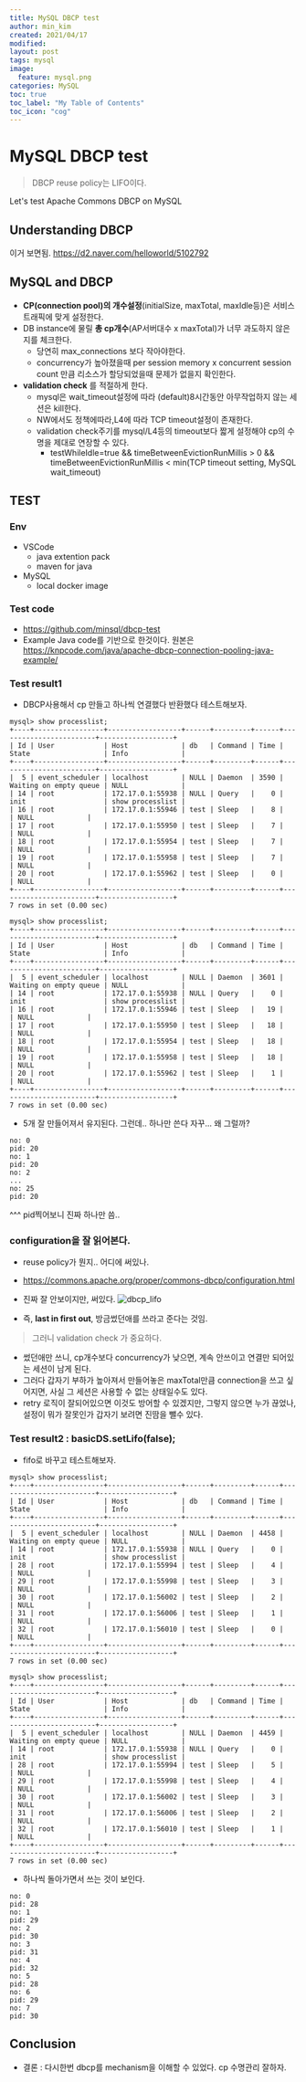 ```yaml
---
title: MySQL DBCP test
author: min_kim
created: 2021/04/17
modified:
layout: post
tags: mysql
image:
  feature: mysql.png
categories: MySQL
toc: true
toc_label: "My Table of Contents"
toc_icon: "cog"
---
```



# MySQL DBCP test
> DBCP reuse policy는 LIFO이다.

Let's test Apache Commons DBCP on MySQL

## Understanding DBCP
이거 보면됨.
https://d2.naver.com/helloworld/5102792

## MySQL and DBCP
- **CP(connection pool)의 개수설정**(initialSize, maxTotal, maxIdle등)은 서비스트래픽에 맞게 설정한다.
- DB instance에 물릴 **총 cp개수**(AP서버대수 x maxTotal)가 너무 과도하지 않은지를 체크한다.
  - 당연히 max_connections 보다 작아야한다.
  - concurrency가 높아졌을때 per session memory x concurrent session count 만큼 리소스가 할당되었을때 문제가 없을지 확인한다.
- **validation check** 를 적절하게 한다.
  - mysql은 wait_timeout설정에 따라 (default)8시간동안 아무작업하지 않는 세션은 kill한다.
  - NW에서도 정책에따라,L4에 따라 TCP timeout설정이 존재한다.
  - validation check주기를 mysql/L4등의 timeout보다 짧게 설정해야 cp의 수명을 제대로 연장할 수 있다.
    - testWhileIdle=true && timeBetweenEvictionRunMillis > 0 && timeBetweenEvictionRunMillis < min(TCP timeout setting, MySQL wait_timeout)

## TEST
### Env
- VSCode
  - java extention pack
  - maven for java
- MySQL
  - local docker image

### Test code
- https://github.com/minsql/dbcp-test
- Example Java code를 기반으로 한것이다. 원본은 https://knpcode.com/java/apache-dbcp-connection-pooling-java-example/


### Test result1
- DBCP사용해서 cp 만들고 하나씩 연결했다 반환했다 테스트해보자.

```
mysql> show processlist;
+----+-----------------+------------------+------+---------+------+------------------------+------------------+
| Id | User            | Host             | db   | Command | Time | State                  | Info             |
+----+-----------------+------------------+------+---------+------+------------------------+------------------+
|  5 | event_scheduler | localhost        | NULL | Daemon  | 3590 | Waiting on empty queue | NULL             |
| 14 | root            | 172.17.0.1:55938 | NULL | Query   |    0 | init                   | show processlist |
| 16 | root            | 172.17.0.1:55946 | test | Sleep   |    8 |                        | NULL             |
| 17 | root            | 172.17.0.1:55950 | test | Sleep   |    7 |                        | NULL             |
| 18 | root            | 172.17.0.1:55954 | test | Sleep   |    7 |                        | NULL             |
| 19 | root            | 172.17.0.1:55958 | test | Sleep   |    7 |                        | NULL             |
| 20 | root            | 172.17.0.1:55962 | test | Sleep   |    0 |                        | NULL             |
+----+-----------------+------------------+------+---------+------+------------------------+------------------+
7 rows in set (0.00 sec)

mysql> show processlist;
+----+-----------------+------------------+------+---------+------+------------------------+------------------+
| Id | User            | Host             | db   | Command | Time | State                  | Info             |
+----+-----------------+------------------+------+---------+------+------------------------+------------------+
|  5 | event_scheduler | localhost        | NULL | Daemon  | 3601 | Waiting on empty queue | NULL             |
| 14 | root            | 172.17.0.1:55938 | NULL | Query   |    0 | init                   | show processlist |
| 16 | root            | 172.17.0.1:55946 | test | Sleep   |   19 |                        | NULL             |
| 17 | root            | 172.17.0.1:55950 | test | Sleep   |   18 |                        | NULL             |
| 18 | root            | 172.17.0.1:55954 | test | Sleep   |   18 |                        | NULL             |
| 19 | root            | 172.17.0.1:55958 | test | Sleep   |   18 |                        | NULL             |
| 20 | root            | 172.17.0.1:55962 | test | Sleep   |    1 |                        | NULL             |
+----+-----------------+------------------+------+---------+------+------------------------+------------------+
7 rows in set (0.00 sec)
```

- 5개 잘 만들어져서 유지된다. 그런데.. 하나만 쓴다 자꾸... 왜 그럴까?

```
no: 0
pid: 20
no: 1
pid: 20
no: 2
...
no: 25
pid: 20
```
^^^ pid찍어보니 진짜 하나만 씀..

### configuration을 잘 읽어본다.
- reuse policy가 뭔지.. 어디에 써있나.
- https://commons.apache.org/proper/commons-dbcp/configuration.html

- 진짜 잘 안보이지만, 써있다.
![dbcp_lifo]({{site_url}}/uploads/dbcp_lifo.png)

- 즉, **last in first out**, 방금썼던애를 쓰라고 준다는 것임.

> 그러니 validation check 가 중요하다.

- 썼던애만 쓰니, cp개수보다 concurrency가 낮으면, 계속 안쓰이고 연결만 되어있는 세션이 남게 된다.
- 그러다 갑자기 부하가 높아져서 만들어놓은 maxTotal만큼 connection을 쓰고 싶어지면, 사실 그 세션은 사용할 수 없는 상태일수도 있다.
- retry 로직이 잘되어있으면 이것도 방어할 수 있겠지만, 그렇지 않으면 누가 끊었나, 설정이 뭐가 잘못인가 갑자기 보려면 진땀을 뺄수 있다.


### Test result2 : basicDS.setLifo(false);
- fifo로 바꾸고 테스트해보자.

```
mysql> show processlist;
+----+-----------------+------------------+------+---------+------+------------------------+------------------+
| Id | User            | Host             | db   | Command | Time | State                  | Info             |
+----+-----------------+------------------+------+---------+------+------------------------+------------------+
|  5 | event_scheduler | localhost        | NULL | Daemon  | 4458 | Waiting on empty queue | NULL             |
| 14 | root            | 172.17.0.1:55938 | NULL | Query   |    0 | init                   | show processlist |
| 28 | root            | 172.17.0.1:55994 | test | Sleep   |    4 |                        | NULL             |
| 29 | root            | 172.17.0.1:55998 | test | Sleep   |    3 |                        | NULL             |
| 30 | root            | 172.17.0.1:56002 | test | Sleep   |    2 |                        | NULL             |
| 31 | root            | 172.17.0.1:56006 | test | Sleep   |    1 |                        | NULL             |
| 32 | root            | 172.17.0.1:56010 | test | Sleep   |    0 |                        | NULL             |
+----+-----------------+------------------+------+---------+------+------------------------+------------------+
7 rows in set (0.00 sec)

mysql> show processlist;
+----+-----------------+------------------+------+---------+------+------------------------+------------------+
| Id | User            | Host             | db   | Command | Time | State                  | Info             |
+----+-----------------+------------------+------+---------+------+------------------------+------------------+
|  5 | event_scheduler | localhost        | NULL | Daemon  | 4459 | Waiting on empty queue | NULL             |
| 14 | root            | 172.17.0.1:55938 | NULL | Query   |    0 | init                   | show processlist |
| 28 | root            | 172.17.0.1:55994 | test | Sleep   |    5 |                        | NULL             |
| 29 | root            | 172.17.0.1:55998 | test | Sleep   |    4 |                        | NULL             |
| 30 | root            | 172.17.0.1:56002 | test | Sleep   |    3 |                        | NULL             |
| 31 | root            | 172.17.0.1:56006 | test | Sleep   |    2 |                        | NULL             |
| 32 | root            | 172.17.0.1:56010 | test | Sleep   |    1 |                        | NULL             |
+----+-----------------+------------------+------+---------+------+------------------------+------------------+
7 rows in set (0.00 sec)
```

- 하나씩 돌아가면서 쓰는 것이 보인다.

```
no: 0
pid: 28
no: 1
pid: 29
no: 2
pid: 30
no: 3
pid: 31
no: 4
pid: 32
no: 5
pid: 28
no: 6
pid: 29
no: 7
pid: 30
```

## Conclusion
- 결론 : 다시한번 dbcp를 mechanism을 이해할 수 있었다. cp 수명관리 잘하자.
